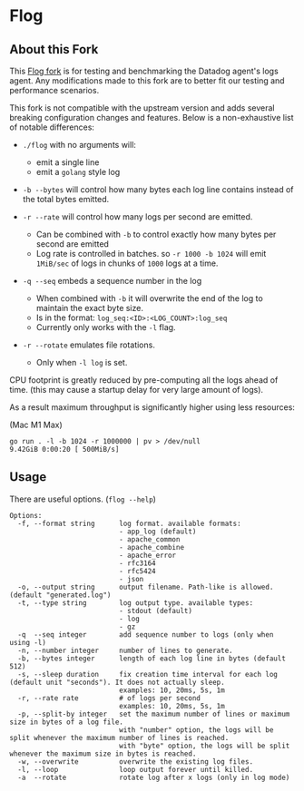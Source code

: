# Flog

## About this Fork

This [Flog fork](https://github.com/mingrammer/flog) is for testing and benchmarking the Datadog agent's logs agent. Any modifications made to this fork are to better fit our testing and performance scenarios. 

This fork is not compatible with the upstream version and adds several breaking configuration changes and features. Below is a non-exhaustive list of notable differences: 

- `./flog` with no arguments will:
  - emit a single line
  - emit a `golang` style log

- `-b --bytes` will control how many bytes each log line contains instead of the total bytes emitted. 

- `-r --rate` will control how many logs per second are emitted. 
  - Can be combined with `-b` to control exactly how many bytes per second are emitted
  - Log rate is controlled in batches. so `-r 1000 -b 1024` will emit `1MiB/sec` of logs in chunks of `1000` logs at a time. 

- `-q --seq` embeds a sequence number in the log
  - When combined with `-b` it will overwrite the end of the log to maintain the exact byte size. 
  - Is in the format: `log_seq:<ID>:<LOG_COUNT>:log_seq`
  - Currently only works with the `-l` flag. 

- `-r --rotate` emulates file rotations.
  - Only when `-l log` is set.

CPU footprint is greatly reduced by pre-computing all the logs ahead of time. (this may cause a startup delay for very large amount of logs). 

As a result maximum throughput is significantly higher using less resources: 

(Mac M1 Max)
```
go run . -l -b 1024 -r 1000000 | pv > /dev/null
9.42GiB 0:00:20 [ 500MiB/s]
```
## Usage

There are useful options. (`flog --help`)

```console
Options:
  -f, --format string      log format. available formats:
						   - app_log (default)
                           - apache_common 
                           - apache_combine
                           - apache_error
                           - rfc3164
                           - rfc5424
                           - json
  -o, --output string      output filename. Path-like is allowed. (default "generated.log")
  -t, --type string        log output type. available types:
                           - stdout (default)
                           - log
                           - gz
  -q  --seq integer        add sequence number to logs (only when using -l)
  -n, --number integer     number of lines to generate.
  -b, --bytes integer      length of each log line in bytes (default 512)
  -s, --sleep duration     fix creation time interval for each log (default unit "seconds"). It does not actually sleep.
                           examples: 10, 20ms, 5s, 1m
  -r, --rate rate          # of logs per second
                           examples: 10, 20ms, 5s, 1m
  -p, --split-by integer   set the maximum number of lines or maximum size in bytes of a log file.
                           with "number" option, the logs will be split whenever the maximum number of lines is reached.
                           with "byte" option, the logs will be split whenever the maximum size in bytes is reached.
  -w, --overwrite          overwrite the existing log files.
  -l, --loop               loop output forever until killed.
  -a  --rotate             rotate log after x logs (only in log mode)
```
